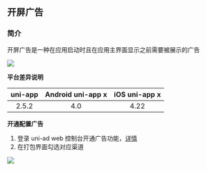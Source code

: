 ## 开屏广告

### 简介

开屏广告是一种在应用启动时且在应用主界面显示之前需要被展示的广告

<img src="https://mp-a90b5f95-90ba-4d30-a6a7-cd4d057327db.cdn.bspapp.com/VKCEYUGU-uni-app-doc/uni-ad-splash.jpeg" style="max-width: 300px; max-height: 50vh;" />

**平台差异说明**

|uni-app|Android uni-app x|iOS uni-app x|
|:-:		|:-:							|:-:					|
|2.5.2	|4.0							|4.22					|


**开通配置广告**

1. 登录 uni-ad web 控制台开通广告功能，[详情](https://uniapp.dcloud.net.cn/uni-ad.html#start)
2. 在打包界面勾选对应渠道

<img src="https://mp-a90b5f95-90ba-4d30-a6a7-cd4d057327db.cdn.bspapp.com/ad-splash-step.png" style="max-width: 500px; max-height: 80vh; margin-left: 0;" />

